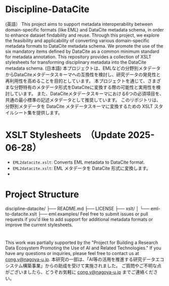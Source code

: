 # Discipline-DataCite
(英語）
This project aims to support metadata interoperability between domain-specific formats (like EML) and DataCite metadata schema, in order to enhance dataset findability and reuse.
Through this project, we explore the feasibility and applicability of converting various domain-specific metadata formats to DataCite metadata schema.
We promote the use of the six mandatory items defined by DataCite as a common minimum standard for metadata annotation.
This repository provides a collection of XSLT stylesheets for transforming disciplinary metadata into the DataCite metadata schema. 
(日本語)
本プロジェクトは、EMLなどの分野別メタデータからDataCiteメタデータスキーマへの互換性を検討し、研究データの発見性と再利用性を高めることを目的としています。
本プロジェクトを通じて、さまざまな分野特有のメタデータ形式をDataCiteに変換する際の可能性と実用性を検討しています。
また、DataCiteメタデータスキーマにおける6つの必須項目を、共通の最小標準の記述メタデータとして推奨しています。
このリポジトリは、分野別メタデータを DataCite メタデータスキーマに変換するための XSLT スタイルシート集を提供します。

# XSLT Stylesheets　（Update 2025-06-28）
- `EML2datacite.xslt`: Converts EML metadata to DataCite format.
- `EML2datacite.xslt`: EML メタデータを DataCite 形式に変換します。
- 
# Project Structure
discipline-datacite/
├── README.md
├── LICENSE
├── xslt/
│ └── eml-to-datacite.xslt
├── eml.examples/
Feel free to submit issues or pull requests if you'd like to add support for additional metadata formats or improve the current stylesheets.

#
This work was partially supported by the "Project for Building a Research Data Ecosystem Promoting the Use of AI and Related Technologies."
If you have any questions or inquiries, please feel free to contact us at cong.y@nagoya-u.jp.
本研究の一部は、「AI等の活用を推進する研究データエコシステム構築事業」からの助成を受けて実施されました。
ご質問やご不明な点がございましたら、どうぞお気軽に cong.y@nagoya-u.jp までご連絡ください。


